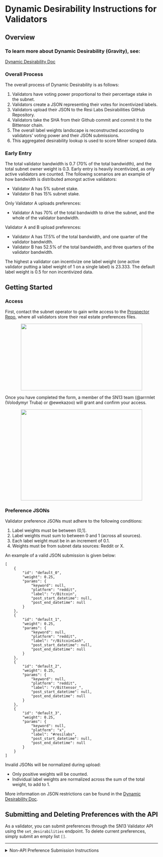 # Dynamic Desirability Instructions for Validators

## Overview

### To learn more about Dynamic Desirability (Gravity), see:
[Dynamic Desirability Doc](https://github.com/resi-labs-ai/resi/blob/main/docs/dynamic_desirability.md)

### Overall Process

The overall process of Dynamic Desirability is as follows:

1. Validators have voting power proportional to their percentage stake in the subnet.
2. Validators create a JSON representing their votes for incentivized labels.
3. Validators upload their JSON to the Resi Labs Desirabilities GitHub Repository.
4. Validators take the SHA from their Github commit and commit it to the Bittensor chain.
5. The overall label weights landscape is reconstructed according to validators’ voting power and their JSON submissions.
6. This aggregated desirability lookup is used to score Miner scraped data.

### Early Entry

The total validator bandwidth is 0.7 (70% of the total bandwidth), and the total subnet owner weight is 0.3. Early entry is heavily incentivized, as only active validators are counted. The following scenarios are an example of how bandwidth is distributed amongst active validators:

- Validator A has 5% subnet stake.
- Validator B has 15% subnet stake. 

Only Validator A uploads preferences:
- Validator A has 70% of the total bandwidth to drive the subnet, and the whole of the validator bandwidth. 

Validator A and B upload preferences:
- Validator A has 17.5% of the total bandwidth, and one quarter of the validator bandwidth.
- Validator B has 52.5% of the total bandwidth, and three quarters of the validator bandwidth.

The highest a validator can incentivize one label weight (one active validator putting a label weight of 1 on a single label) is 23.333. The default label weight is 0.5 for non incentivized data.


## Getting Started

### Access

First, contact the subnet operator to gain write access to the [Prospector Repo](https://github.com/resi-labs-ai/prospector), where all validators store their real estate preferences files. 

<p align="center">
  <img src="/assets/access_1.png" width="400" height="220">
</p>

Once you have completed the form, a member of the SN13 team (@arrmlet (Volodymyr Truba) or @ewekazoo) will grant and confirm your access. 

<p align="center">
  <img src="/assets/access_2.png" width="400" height="300">
</p>

### Preference JSONs

Validator preference JSONs must adhere to the following conditions:
1. Label weights must be between (0,1].
2. Label weights must sum to between 0 and 1 (across all sources).
3. Each label weight must be in an increment of 0.1.
4. Weights must be from subnet data sources: Reddit or X.

An example of a valid JSON submission is given below:
```
[
    {
        "id": "default_0",
        "weight": 0.25,
        "params": {
            "keyword": null,
            "platform": "reddit",
            "label": "r/Bitcoin",
            "post_start_datetime": null,
            "post_end_datetime": null
        }
    },
    {
        "id": "default_1",
        "weight": 0.25,
        "params": {
            "keyword": null,
            "platform": "reddit",
            "label": "r/BitcoinCash",
            "post_start_datetime": null,
            "post_end_datetime": null
        }
    },
    {
        "id": "default_2",
        "weight": 0.25,
        "params": {
            "keyword": null,
            "platform": "reddit",
            "label": "r/Bittensor_",
            "post_start_datetime": null,
            "post_end_datetime": null
        }
    },
    {
        "id": "default_3",
        "weight": 0.25,
        "params": {
            "keyword": null,
            "platform": "x",
            "label": "#resilabs",
            "post_start_datetime": null,
            "post_end_datetime": null
        }
    }
]
```

Invalid JSONs will be normalized during upload:

- Only positive weights will be counted.
- Individual label weights are normalized across the sum of the total weight, to add to 1.

More information on JSON restrictions can be found in the [Dynamic Desirability Doc](https://github.com/resi-labs-ai/resi/blob/main/docs/dynamic_desirability.md).

## Submitting and Deleting Preferences with the API

As a validator, you can submit preferences through the SN13 Validator API using the `set_desirabilities` endpoint. To delete current preferences, simply submit an empty list `[]`.

---

<details>
  <summary>
    Non-API Preference Submission Instructions
  </summary>


## Uploading Desirabilities

### desirability_uploader.py

This file provides functionality for validators to upload their `my_preferences.json` file onto the Preferences Github and use the associated Github SHA to make a commit to the chain. These can then be retrieved any time from the chain using `desirability_retrieval.py`.

To run the script, you will need the following arguments:
- `--wallet`
    - The name of your selected Bittensor wallet. 
- `--hotkey`
    - The name of your selected Bittensor hotkey.
- `--network`
    - The subtensor network.
- `--netuid`
    - For all uses on SN13, 13. 
- `--file_path`
    - This is the path to the preferences JSON file that will be uploaded to the shared repository and pushed to the chain. 

Example Input:
```
python dynamic_desirability/desirability_uploader.py --wallet YOUR_WALLET_NAME --hotkey YOUR_HOTKEY_NAME --network finney --netuid 13 --file_path YOUR_FILE_PATH
```

After running the script, your my_preferences.json will be uploaded to the Gravity Github Repo, and the associated SHA will be committed to the chain. Once this has finished, your preferences will be available for retrieval at any time. 

### Current Restrictions

Chain uploads are limited to once every 4 hours (240 minutes). This is due to the chain commit hash limitations. 

Currently, all validators retrieve the latest updated preferences from the chain every 24 hours. In the future, this frequency will be increased to greater reflect real-time updates.

### Deleting Desirabilities

To delete your desirabilities, simply upload an empty JSON file. Uploading an empty JSON will remove your vote from the pool.

## Retrieving Desirabilities

### desirability_retrieval.py

This file provides functionality for miners and validators to retrieve the current state of aggregated validator and subnet preferences from the chain. This is done through automatic timed updates when validators are running - there is no need to manually run the script. 

`run_retrieval()` outputs the aggregate label weights to total.json and also returns them as a DataDesirabilityLookup object with a default scale factor of 0.5.

This script is called from [`validator.py`](https://github.com/resi-labs-ai/resi/blob/main/neurons/validator.py#L123) once every 24 hours at 12 am (midnight) UTC and on a new validator run. The update frequency will be increased in later versions to better reflect real-time updates. Validator logs will be shown in wandb.

Update:

![Alt text](/assets/retrieval_1.png)

No Update:

![Alt text](/assets/retrieval_2.png)
![Alt text](/assets/retrieval_3.png)

Miners can also choose to retrieve the updated desirability lookup every day. This is done by setting the `--gravity` flag. See [`neurons/config.py`](../neurons/config.py) and [`neurons/miner.py`](../neurons/miner.py) for code references. 

</details>
